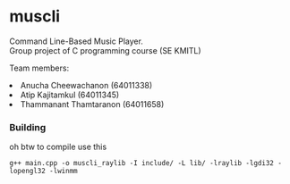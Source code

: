 # muscli
Command Line-Based Music Player.\
Group project of C programming course (SE KMITL)

Team members: 
<li>Anucha Cheewachanon (64011338)</li>
<li>Atip Kajitamkul (64011345)</li>
<li>Thammanant Thamtaranon (64011658)</li>

### Building
oh btw to compile use this 
```
g++ main.cpp -o muscli_raylib -I include/ -L lib/ -lraylib -lgdi32 -lopengl32 -lwinmm
```
